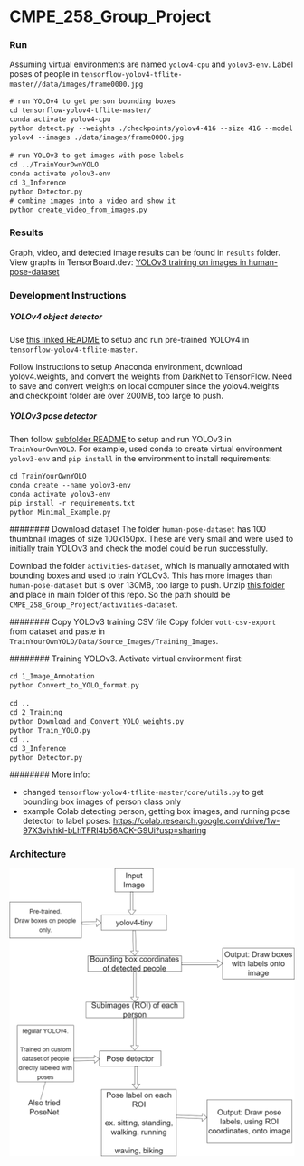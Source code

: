 # CMPE_258_Group_Project

### Run
Assuming virtual environments are named `yolov4-cpu` and `yolov3-env`.
Label poses of people in `tensorflow-yolov4-tflite-master//data/images/frame0000.jpg`
```
# run YOLOv4 to get person bounding boxes
cd tensorflow-yolov4-tflite-master/
conda activate yolov4-cpu
python detect.py --weights ./checkpoints/yolov4-416 --size 416 --model yolov4 --images ./data/images/frame0000.jpg

# run YOLOv3 to get images with pose labels
cd ../TrainYourOwnYOLO
conda activate yolov3-env
cd 3_Inference
python Detector.py
# combine images into a video and show it
python create_video_from_images.py
```

### Results
Graph, video, and detected image results can be found in `results` folder.
View graphs in TensorBoard.dev:
[YOLOv3 training on images in human-pose-dataset](https://tensorboard.dev/experiment/sJyULVIYTXqtNboXkLK2Ag/)

### Development Instructions
##### YOLOv4 object detector
Use [this linked README](https://github.com/hualili/opencv/blob/master/deep-learning-2020S/20-2021S-7c-%23README-yolo4-v2-yy-hl-2021-4-5%20(copy).txt) to setup and run pre-trained YOLOv4 in `tensorflow-yolov4-tflite-master`.

Follow instructions to setup Anaconda environment, 
download yolov4.weights, 
and convert the weights from DarkNet to TensorFlow.
Need to save and convert weights on local computer since the yolov4.weights and checkpoint folder are over 200MB, too large to push. 

##### YOLOv3 pose detector
Then follow [subfolder README](https://github.com/tajsandhu/CMPE_258_Group_Project/tree/yolo-to-get-pose/TrainYourOwnYOLO) to setup and run YOLOv3 in `TrainYourOwnYOLO`.
For example, used conda to create virtual environment `yolov3-env` and `pip install` in the environment to install requirements:
```
cd TrainYourOwnYOLO
conda create --name yolov3-env
conda activate yolov3-env
pip install -r requirements.txt
python Minimal_Example.py
```
######## Download dataset
The folder `human-pose-dataset` has 100 thumbnail images of size 100x150px.
These are very small and were used to initially train YOLOv3 and check the model could be run successfully.

Download the folder `activities-dataset`, which is manually annotated with bounding boxes and used to train YOLOv3. 
This has more images than `human-pose-dataset` but is over 130MB, too large to push.
Unzip [this folder](https://drive.google.com/file/d/17bsXYzBf6PhBrvgWAe0m-vhhBApgE8ys/view?usp=sharing) and place in main folder of this repo.
So the path should be `CMPE_258_Group_Project/activities-dataset`.

######## Copy YOLOv3 training CSV file
Copy folder `vott-csv-export` from dataset and paste in `TrainYourOwnYOLO/Data/Source_Images/Training_Images`.

######## Training YOLOv3.
Activate virtual environment first:
```
cd 1_Image_Annotation
python Convert_to_YOLO_format.py

cd ..
cd 2_Training
python Download_and_Convert_YOLO_weights.py
python Train_YOLO.py 
cd ..
cd 3_Inference
python Detector.py
```

######## More info:
- changed `tensorflow-yolov4-tflite-master/core/utils.py` to get bounding box images of person class only
- example Colab detecting person, getting box images, and running pose detector to label poses:
https://colab.research.google.com/drive/1w-97X3vivhkl-bLhTFRI4b56ACK-G9Ui?usp=sharing

### Architecture
![architecture diagram](https://github.com/tajsandhu/CMPE_258_Group_Project/blob/yolo-to-get-pose/architecture-draft-pedestrian-behavior-analysis.png)